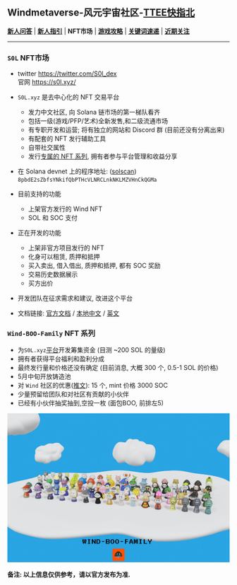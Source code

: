 ## Windmetaverse-风元宇宙社区-[TTEE快指北](Readme.md)

[**新人问答**](新人问答.md) | [**新人指引**](新人指引.md) | **NFT市场** | [**游戏攻略**](游戏攻略.md) | [**关键词速递**](关键词速递.md) | [**近期关注**](近期关注.md)

---

### <a name="S0L"></a>`S0L` NFT市场

- twitter https://twitter.com/S0l_dex<br>官网 https://s0l.xyz/

- `S0L.xyz` 是去中心化的 NFT 交易平台
   - 发力中文社区, 向 Solana 链市场的第一梯队看齐
   - 包括一级(游戏/PFP/艺术)全新发售,和二级流通市场
   - 有专职开发和运营; 将有独立的网站和 Discord 群 (目前还没有分离出来)
   - 有配套的 NFT 发行辅助工具
   - 自带社交属性
   - 发行[专属的 NFT 系列](#BOO), 拥有者参与平台管理和收益分享
- 在 Solana devnet 上的程序地址: ([solscan](https://solscan.io/account/8pbdE2sZbfsYNkifQbPTHcVLNRCLnkNKLMZVHnCkQGMa?cluster=devnet))<br>`8pbdE2sZbfsYNkifQbPTHcVLNRCLnkNKLMZVHnCkQGMa` 
- 目前支持的功能
  - 上架官方发行的 Wind NFT
  - SOL 和 SOC 支付	
- 正在开发的功能
  - 上架非官方项目发行的 NFT
  - 化身可以租赁, 质押和抵押
  - 买入卖出, 借入借出, 质押和抵押, 都有 SOC 奖励
  - 交易历史数据展示
  - 买方出价
- 开发团队在征求需求和建议, 改进这个平台
- 文档链接: [官方文档](https://wind-document.vercel.app/Palace-Marketplace) / [本地中文](doc_cn/Palace_cn.md) / [英文](doc_en/Palace.md)

### <a name="BOO"></a>`Wind-BOO-Family` NFT 系列

- 为`S0L.xyz`[平台](#S0L)开发筹集资金 (目测 ~200 SOL 的量级)
- 拥有者获得平台福利和盈利分成
- 最终发行量和价格还没有确定 (目前消息, 大概 300 个, 0.5-1 SOL 的价格)
- 5月中旬开放铸造池
- 对 `Wind` 社区的优惠([推文](https://twitter.com/windmetaverse/status/1522411764670894080)): 15 个, mint 价格 3000 SOC
- 少量预留给团队和对社区有贡献的小伙伴
- 已经有小伙伴抽奖抽到,空投一枚 (面包BOO, 前排左5)

![已经制作出来的 Wind-BOO](https://github.com/sunnyttee/wind-doc-cn-quickstart/raw/by.mingzhe/src/img/BOO/1.jpg)

**备注: 以上信息仅供参考，请以官方发布为准.**
